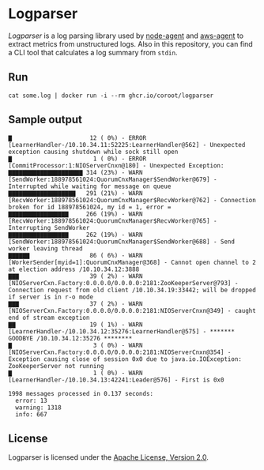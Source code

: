 # Logparser

*Logparser* is a log parsing library used by [node-agent](https://github.com/coroot/coroot-node-agent) and [aws-agent](https://github.com/coroot/coroot-aws-agent) to extract metrics from unstructured logs.
Also in this repository, you can find a CLI tool that calculates a log summary from `stdin`.

## Run

```shell
cat some.log | docker run -i --rm ghcr.io/coroot/logparser
```

## Sample output

```shell
▇                      12 ( 0%) - ERROR [LearnerHandler-/10.10.34.11:52225:LearnerHandler@562] - Unexpected exception causing shutdown while sock still open
▇                       1 ( 0%) - ERROR [CommitProcessor:1:NIOServerCnxn@180] - Unexpected Exception:
▇▇▇▇▇▇▇▇▇▇▇▇▇▇▇▇▇▇▇▇▇ 314 (23%) - WARN [SendWorker:188978561024:QuorumCnxManager$SendWorker@679] - Interrupted while waiting for message on queue
▇▇▇▇▇▇▇▇▇▇▇▇▇▇▇▇▇▇▇   291 (21%) - WARN [RecvWorker:188978561024:QuorumCnxManager$RecvWorker@762] - Connection broken for id 188978561024, my id = 1, error =
▇▇▇▇▇▇▇▇▇▇▇▇▇▇▇▇▇     266 (19%) - WARN [RecvWorker:188978561024:QuorumCnxManager$RecvWorker@765] - Interrupting SendWorker
▇▇▇▇▇▇▇▇▇▇▇▇▇▇▇▇▇     262 (19%) - WARN [SendWorker:188978561024:QuorumCnxManager$SendWorker@688] - Send worker leaving thread
▇▇▇▇▇▇                 86 ( 6%) - WARN [WorkerSender[myid=1]:QuorumCnxManager@368] - Cannot open channel to 2 at election address /10.10.34.12:3888
▇▇▇                    39 ( 2%) - WARN [NIOServerCxn.Factory:0.0.0.0/0.0.0.0:2181:ZooKeeperServer@793] - Connection request from old client /10.10.34.19:33442; will be dropped if server is in r-o mode
▇▇▇                    37 ( 2%) - WARN [NIOServerCxn.Factory:0.0.0.0/0.0.0.0:2181:NIOServerCnxn@349] - caught end of stream exception
▇▇                     19 ( 1%) - WARN [LearnerHandler-/10.10.34.12:35276:LearnerHandler@575] - ******* GOODBYE /10.10.34.12:35276 ********
▇                       3 ( 0%) - WARN [NIOServerCxn.Factory:0.0.0.0/0.0.0.0:2181:NIOServerCnxn@354] - Exception causing close of session 0x0 due to java.io.IOException: ZooKeeperServer not running
▇                       1 ( 0%) - WARN [LearnerHandler-/10.10.34.13:42241:Leader@576] - First is 0x0

1998 messages processed in 0.137 seconds:
  error: 13
  warning: 1318
  info: 667
```


## License

Logparser is licensed under the [Apache License, Version 2.0](https://github.com/coroot/logparser/blob/main/LICENSE).
